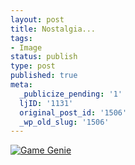 ```yaml
---
layout: post
title: Nostalgia...
tags:
- Image
status: publish
type: post
published: true
meta:
  _publicize_pending: '1'
  ljID: '1131'
  original_post_id: '1506'
  _wp_old_slug: '1506'
---
```

<a href='http://jay.mcgavren.com/blog/wp-content/uploads/2013/04/screen-2013-04-17-at-112232-pm.png' title='Game Genie'><img src='http://jay.mcgavren.com/blog/wp-content/uploads/2013/04/screen-2013-04-17-at-112232-pm.thumbnail.png' alt='Game Genie' /></a>
